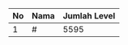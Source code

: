 | No | Nama            | Jumlah Level |
|----|-----------------|--------------|
| 1  | #    |    5595        |

